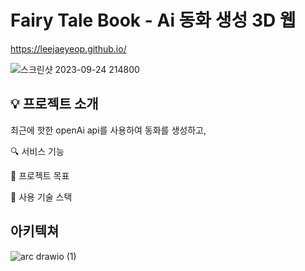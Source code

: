 # Fairy Tale Book - Ai 동화 생성 3D 웹
https://leejaeyeop.github.io/

![스크린샷 2023-09-24 214800](https://github.com/Leejaeyeop/ai_fairy_tale_book/assets/93045720/e54c052a-3807-4378-8c21-bcbc746439a9)

## 💡 프로젝트 소개
최근에 핫한 openAi api를 사용하여 동화를 생성하고,

🔍 서비스 기능


🚀 프로젝트 목표


🔧 사용 기술 스택



## 아키텍쳐
![arc drawio (1)](https://github.com/Leejaeyeop/ai_fairy_tale_book/assets/93045720/2ba74517-3341-4938-be43-51b4bf6180d3)
